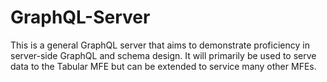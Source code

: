 # GraphQL-Server
This is a general GraphQL server that aims to demonstrate proficiency in server-side GraphQL and schema design. It will primarily be used to serve data to the Tabular MFE but can be extended to service many other MFEs.
